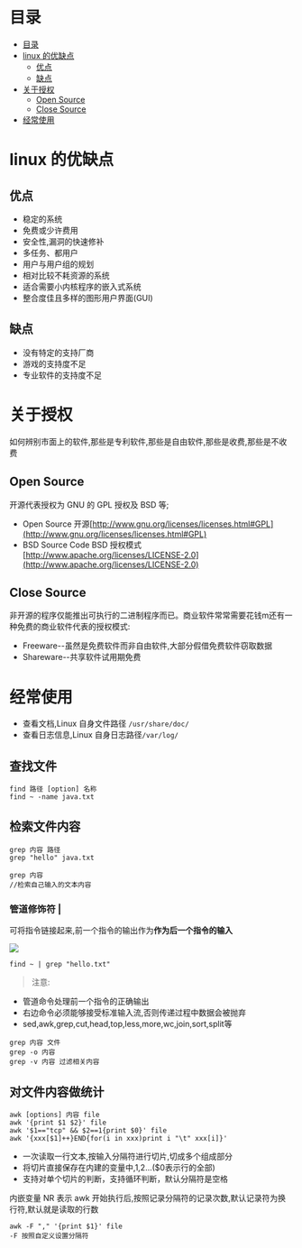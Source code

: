 # 目录
<!-- TOC depthFrom:1 depthTo:6 withLinks:1 updateOnSave:1 orderedList:0 -->

- [目录](#目录)
- [linux 的优缺点](#linux-的优缺点)
	- [优点](#优点)
	- [缺点](#缺点)
- [关于授权](#关于授权)
	- [Open Source](#open-source)
	- [Close Source](#close-source)
- [经常使用](#经常使用)

<!-- /TOC -->
# linux 的优缺点

## 优点
- 稳定的系统
- 免费或少许费用
- 安全性,漏洞的快速修补
- 多任务、都用户
- 用户与用户组的规划
- 相对比较不耗资源的系统
- 适合需要小内核程序的嵌入式系统
- 整合度佳且多样的图形用户界面(GUI)

## 缺点
- 没有特定的支持厂商
- 游戏的支持度不足
- 专业软件的支持度不足

# 关于授权
如何辨别市面上的软件,那些是专利软件,那些是自由软件,那些是收费,那些是不收费
## Open Source
开源代表授权为 GNU 的 GPL 授权及 BSD 等;
- Open Source 开源[http://www.gnu.org/licenses/licenses.html#GPL](http://www.gnu.org/licenses/licenses.html#GPL)
- BSD Source Code  BSD 授权模式[http://www.apache.org/licenses/LICENSE-2.0](http://www.apache.org/licenses/LICENSE-2.0)

## Close Source
非开源的程序仅能推出可执行的二进制程序而已。商业软件常常需要花钱m还有一种免费的商业软件代表的授权模式:
- Freeware--虽然是免费软件而非自由软件,大部分假借免费软件窃取数据
- Shareware--共享软件试用期免费

# 经常使用
- 查看文档,Linux 自身文件路径 `/usr/share/doc/`
- 查看日志信息,Linux 自身日志路径`/var/log/`

## 查找文件
```shell
find 路径 [option] 名称
find ~ -name java.txt
```

## 检索文件内容

```shell
grep 内容 路径
grep "hello" java.txt

grep 内容
//检索自己输入的文本内容
```

### 管道修饰符 |

可将指令链接起来,前一个指令的输出作为**作为后一个指令的输入**

![](http://ww1.sinaimg.cn/thumbnail/006rAlqhly1g2vvyhtxl6j30gs0413yt.jpg)

```shell
find ~ | grep "hello.txt"
```
> 注意:
- 管道命令处理前一个指令的正确输出
- 右边命令必须能够接受标准输入流,否则传递过程中数据会被抛弃
- sed,awk,grep,cut,head,top,less,more,wc,join,sort,split等


```shell
grep 内容 文件
grep -o 内容
grep -v 内容 过滤相关内容
```

## 对文件内容做统计

```shell
awk [options] 内容 file
awk '{print $1 $2}' file
awk '$1=="tcp" && $2==1{print $0}' file
awk '{xxx[$1]++}END{for(i in xxx)print i "\t" xxx[i]}'
```

- 一次读取一行文本,按输入分隔符进行切片,切成多个组成部分
- 将切片直接保存在内建的变量中,$1,$2...($0表示行的全部)
- 支持对单个切片的判断，支持循环判断，默认分隔符是空格

内嵌变量 NR 表示 awk 开始执行后,按照记录分隔符的记录次数,默认记录符为换行符,默认就是读取的行数

```shell
awk -F "," '{print $1}' file
-F 按照自定义设置分隔符
```

